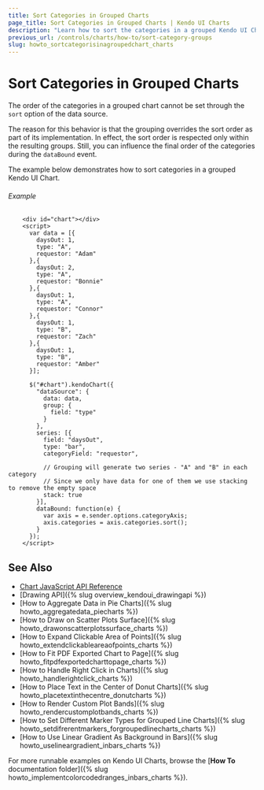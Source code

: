 ```yaml
---
title: Sort Categories in Grouped Charts
page_title: Sort Categories in Grouped Charts | Kendo UI Charts
description: "Learn how to sort the categories in a grouped Kendo UI Chart."
previous_url: /controls/charts/how-to/sort-category-groups
slug: howto_sortcategorisinagroupedchart_charts
---
```


# Sort Categories in Grouped Charts

The order of the categories in a grouped chart cannot be set through the `sort` option of the data source.

The reason for this behavior is that the grouping overrides the sort order as part of its implementation. In effect, the sort order is respected only within the resulting groups. Still, you can influence the final order of the categories during the `dataBound` event.

The example below demonstrates how to sort categories in a grouped Kendo UI Chart.

###### Example

```dojo
    <div id="chart"></div>
    <script>
      var data = [{
        daysOut: 1,
        type: "A",
        requestor: "Adam"
      },{
        daysOut: 2,
        type: "A",
        requestor: "Bonnie"
      },{
        daysOut: 1,
        type: "A",
        requestor: "Connor"
      },{
        daysOut: 1,
        type: "B",
        requestor: "Zach"
      },{
        daysOut: 1,
        type: "B",
        requestor: "Amber"
      }];

      $("#chart").kendoChart({
        "dataSource": {
          data: data,
          group: {
            field: "type"
          }
        },
        series: [{
          field: "daysOut",
          type: "bar",
          categoryField: "requestor",

          // Grouping will generate two series - "A" and "B" in each category
          // Since we only have data for one of them we use stacking to remove the empty space
          stack: true
        }],
        dataBound: function(e) {
          var axis = e.sender.options.categoryAxis;
          axis.categories = axis.categories.sort();
        }
      });
    </script>
```

## See Also

* [Chart JavaScript API Reference](/api/javascript/dataviz/ui/chart)
* [Drawing API]({% slug overview_kendoui_drawingapi %})
* [How to Aggregate Data in Pie Charts]({% slug howto_aggregatedata_piecharts %})
* [How to Draw on Scatter Plots Surface]({% slug howto_drawonscatterplotssurface_charts %})
* [How to Expand Clickable Area of Points]({% slug howto_extendclickableareaofpoints_charts %})
* [How to Fit PDF Exported Chart to Page]({% slug howto_fitpdfexportedcharttopage_charts %})
* [How to Handle Right Click in Charts]({% slug howto_handlerightclick_charts %})
* [How to Place Text in the Center of Donut Charts]({% slug howto_placetextinthecentre_donutcharts %})
* [How to Render Custom Plot Bands]({% slug howto_rendercustomplotbands_charts %})
* [How to Set Different Marker Types for Grouped Line Charts]({% slug howto_setdifrerentmarkers_forgroupedlinecharts_charts %})
* [How to Use Linear Gradient As Background in Bars]({% slug howto_uselineargradient_inbars_charts %})

For more runnable examples on Kendo UI Charts, browse the [**How To** documentation folder]({% slug howto_implementcolorcodedranges_inbars_charts %}).
